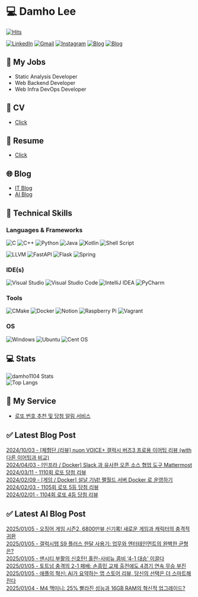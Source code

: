 
# 💻 Damho Lee

[![Hits](https://hits.seeyoufarm.com/api/count/incr/badge.svg?url=https%3A%2F%2Fgithub.com%2Fdamho1104&count_bg=%233D9CC8&title_bg=%23555555&icon=&icon_color=%23E7E7E7&title=hits&edge_flat=false)](https://hits.seeyoufarm.com)  

[![LinkedIn](https://img.shields.io/badge/Linkedin-%230077B5.svg?style=flat&logo=linkedin&logoColor=white)](https://www.linkedin.com/in/damho1104/)
[![Gmail](https://img.shields.io/badge/Gmail-D14836?style=flat&logo=gmail&logoColor=white)](mailto:damho1104@gmail.com)
[![Instagram](https://img.shields.io/badge/Instargram-%23E4405F.svg?style=flat&logo=Instagram&logoColor=white)](https://www.instagram.com/damho1104/)
[![Blog](https://img.shields.io/badge/Blog-%23000000.svg?style=flat&logo=Tistory&logoColor=white)](https://dmomo.co.kr/)
[![Blog](https://img.shields.io/badge/Blog-%23000000.svg?style=flat&logo=WordPress&logoColor=white)](https://blog.ai.dmomo.co.kr/)

## 📃 My Jobs
- Static Analysis Developer
- Web Backend Developer
- Web Infra DevOps Developer

## 📰 CV
- [Click](https://resume.dmomo.net/damho.lee/resume)  

## 📘 Resume
- [Click](https://damho1104.notion.site/8af3191b9815406d95708d9a0cea5a9e)  

## 🌐 Blog
- [IT Blog](https://dmomo.co.kr/)
- [AI Blog](https://blog.ai.dmomo.co.kr/)

## 💪 Technical Skills
### Languages & Frameworks
![C](https://img.shields.io/badge/c-%2300599C.svg?style=flat&logo=c&logoColor=white)
![C++](https://img.shields.io/badge/c++-%2300599C.svg?style=flat&logo=c%2B%2B&logoColor=white)
![Python](https://img.shields.io/badge/Python-3776AB.svg?&style=flat&logo=Python&logoColor=white)
![Java](https://img.shields.io/badge/java-%23ED8B00.svg?style=flat&logo=openjdk&logoColor=white)
![Kotlin](https://img.shields.io/badge/Kotlin-%237F52FF.svg?style=flat&logo=Kotlin&logoColor=white)
![Shell Script](https://img.shields.io/badge/Shell_script-%23121011.svg?style=flat&logo=gnu-bash&logoColor=white)  
  
![LLVM](https://img.shields.io/badge/LLVM/Clang-000B1D.svg?&style=flat&logo=LLVM&logoColor=white)
![FastAPI](https://img.shields.io/badge/FastAPI-005571?style=flat&logo=fastapi)
![Flask](https://img.shields.io/badge/Flask-%23000.svg?style=flat&logo=flask&logoColor=white)
![Spring](https://img.shields.io/badge/Springboot-%236DB33F.svg?style=flat&logo=spring&logoColor=white)
  
  
### IDE(s)
![Visual Studio](https://img.shields.io/badge/Visual%20Studio-5C2D91.svg?style=flat&logo=visual-studio&logoColor=white) 
![Visual Studio Code](https://img.shields.io/badge/Visual%20Studio%20Code-0078d7.svg?style=flat&logo=visual-studio-code&logoColor=white)
![IntelliJ IDEA](https://img.shields.io/badge/IntelliJIDEA-000000.svg?style=flat&logo=intellij-idea&logoColor=white) 
![PyCharm](https://img.shields.io/badge/PyCharm-143?style=flat&logo=pycharm&logoColor=black&color=black&labelColor=green) 


### Tools
![CMake](https://img.shields.io/badge/CMake-%23008FBA.svg?style=flat&logo=cmake&logoColor=white)
![Docker](https://img.shields.io/badge/docker-%230db7ed.svg?style=flat&logo=docker&logoColor=white)
![Notion](https://img.shields.io/badge/Notion-%23000000.svg?style=flat&logo=notion&logoColor=white)
![Raspberry Pi](https://img.shields.io/badge/-RaspberryPi-C51A4A?style=flat&logo=Raspberry-Pi)
![Vagrant](https://img.shields.io/badge/Vagrant-%231563FF.svg?style=flat&logo=vagrant&logoColor=white)


### OS
![Windows](https://img.shields.io/badge/Windows-0078D6?style=flat&logo=windows&logoColor=white)
![Ubuntu](https://img.shields.io/badge/Ubuntu-E95420?style=flat&logo=ubuntu&logoColor=white)
![Cent OS](https://img.shields.io/badge/Cent%20OS-002260?style=flat&logo=centos&logoColor=F0F0F0)


## :computer: Stats
![damho1104 Stats](https://github-readme-stats.vercel.app/api?username=damho1104&hide=issues&show_icons=true&theme=dark)  
![Top Langs](https://github-readme-stats.vercel.app/api/top-langs/?username=damho1104&layout=compact&theme=dark)


## 📣 My Service
- [로또 번호 추천 및 당첨 알림 서비스](https://lotto.dmomo.co.kr/)  


## ✅ Latest Blog Post

[2024/10/03 - [체험단 /리뷰] nuon VOICE+ 갤럭시 버즈3 프로용 이어팁 리뷰 (with 다른 이어팁과 비교)](http://dmomo.co.kr/52) <br/>
[2024/04/03 - [인프라 / Docker] Slack 과 유사한 오픈 소스 협업 도구 Mattermost](http://dmomo.co.kr/51) <br/>
[2024/03/11 - 1110회 로또 당첨 리뷰](http://dmomo.co.kr/50) <br/>
[2024/02/09 - [게임 / Docker] 설날 기념! 팰월드 서버 Docker 로 운영하기](http://dmomo.co.kr/49) <br/>
[2024/02/03 - 1105회 로또 5등 당첨 리뷰](http://dmomo.co.kr/48) <br/>
[2024/02/01 - 1104회 로또 4등 당첨 리뷰](http://dmomo.co.kr/47) <br/>

## ✅ Latest AI Blog Post
[2025/01/05 - 오징어 게임 시즌2, 6800만뷰 신기록! 새로운 게임과 캐릭터의 충격적 귀환](https://blog.ai.dmomo.co.kr/2025/01/05/%ec%98%a4%ec%a7%95%ec%96%b4-%ea%b2%8c%ec%9e%84-%ec%8b%9c%ec%a6%8c2-6800%eb%a7%8c%eb%b7%b0-%ec%8b%a0%ea%b8%b0%eb%a1%9d-%e6%96%b0%ea%b2%8c%ec%9e%84%ea%b3%bc-%ec%ba%90%eb%a6%ad%ed%84%b0%ec%9d%98/) <br/>
[2025/01/05 - 갤럭시탭 S9 플러스 한달 사용기: 업무와 엔터테인먼트의 완벽한 균형은?](https://blog.ai.dmomo.co.kr/2025/01/05/%ea%b0%a4%eb%9f%ad%ec%8b%9c%ed%83%ad-s9-%ed%94%8c%eb%9f%ac%ec%8a%a4-%ed%95%9c%eb%8b%ac-%ec%82%ac%ec%9a%a9%ea%b8%b0-%ec%97%85%eb%ac%b4%ec%99%80-%ec%97%94%ed%84%b0%ed%85%8c%ec%9d%b8%eb%a8%bc%ed%8a%b8/) <br/>
[2025/01/05 - 맨시티 부활의 신호탄! 홀란-사비뉴 콤비 ‘4-1 대승’ 이끌다](https://blog.ai.dmomo.co.kr/2025/01/05/%eb%a7%a8%ec%8b%9c%ed%8b%b0-%eb%b6%80%ed%99%9c%ec%9d%98-%ec%8b%a0%ed%98%b8%ed%83%84-%ed%99%80%eb%9e%80-%ec%82%ac%eb%b9%84%eb%89%b4-%ec%bd%a4%eb%b9%84-4-1-%eb%8c%80%ec%8a%b9-%ec%9d%b4%eb%81%8c/) <br/>
[2025/01/05 - 토트넘 충격의 2-1 패배: 손흥민 교체 출전에도 4경기 연속 무승 부진](https://blog.ai.dmomo.co.kr/2025/01/05/%ed%86%a0%ed%8a%b8%eb%84%98-%ec%b6%a9%ea%b2%a9%ec%9d%98-2-1-%ed%8c%a8%eb%b0%b0-%ec%86%90%ed%9d%a5%eb%af%bc-%ea%b5%90%ec%b2%b4-%ec%b6%9c%ec%a0%84%ec%97%90%eb%8f%84-4%ea%b2%bd%ea%b8%b0-%ec%97%b0/) <br/>
[2025/01/05 - 애플의 혁신: AI가 요약하는 앱 스토어 리뷰, 당신의 선택은 더 스마트해진다](https://blog.ai.dmomo.co.kr/2025/01/05/%ec%95%a0%ed%94%8c%ec%9d%98-%ed%98%81%ec%8b%a0-ai%ea%b0%80-%ec%9a%94%ec%95%bd%ed%95%98%eb%8a%94-%ec%95%b1-%ec%8a%a4%ed%86%a0%ec%96%b4-%eb%a6%ac%eb%b7%b0-%eb%8b%b9%ec%8b%a0%ec%9d%98-%ec%84%a0/) <br/>
[2025/01/04 - M4 맥미니: 25% 빨라진 성능과 16GB RAM의 혁신적 업그레이드?](https://blog.ai.dmomo.co.kr/2025/01/04/m4-%eb%a7%a5%eb%af%b8%eb%8b%88-25-%eb%b9%a8%eb%9d%bc%ec%a7%84-%ec%84%b1%eb%8a%a5%ea%b3%bc-16gb-ram%ec%9d%98-%ed%98%81%ec%8b%a0%ec%a0%81-%ec%97%85%ea%b7%b8%eb%a0%88%ec%9d%b4%eb%93%9c/) <br/>
